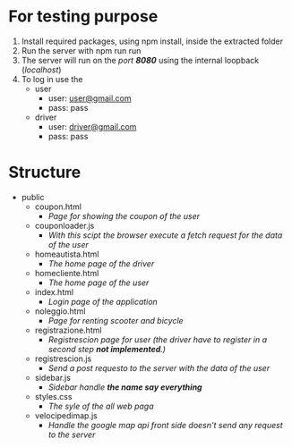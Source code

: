 # For testing purpose
1. Install required packages, using npm install, inside the extracted folder
2. Run the server with npm run run
3. The server will run on the *port __8080__* using the internal loopback (*localhost*)
4. To log in use the
    * user
      * user: user@gmail.com
      * pass: pass
    * driver
      * user: driver@gmail.com
      * pass: pass 

# Structure
* public
  * coupon.html
    * *Page for showing the coupon of the user*
  * couponloader.js
    * *With this scipt the browser execute a fetch request for the data of the user*
  * homeautista.html
    * *The home page of the driver*
  * homecliente.html
    * *The home page of the user*
  * index.html
    * *Login page of the application*
  * noleggio.html
    * *Page for renting scooter and bicycle*
  * registrazione.html
    * *Registrescion page for user (the driver have to register in a second step __not implemented__.)*
  * registrescion.js
    * *Send a post requesto to the server with the data of the user*
  * sidebar.js
    * *Sidebar handle __the name say everything__*
  * styles.css
    * *The syle of the all web paga*
  * velocipedimap.js
    * *Handle the google map api front side doesn't send any request to the server*
